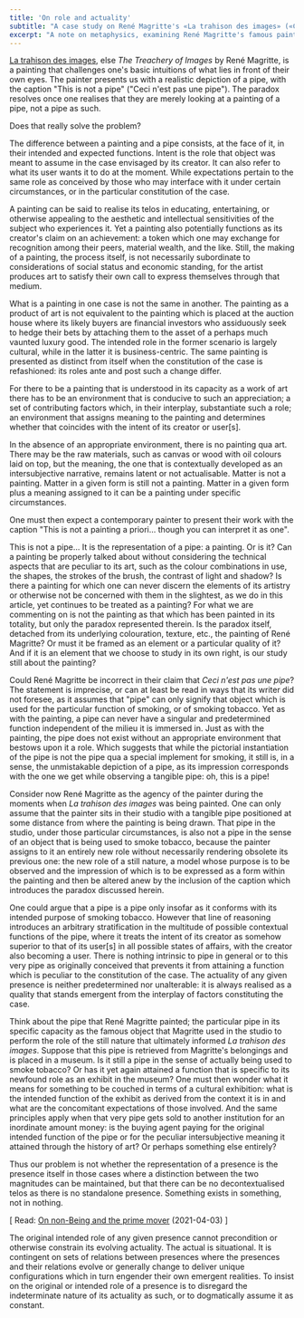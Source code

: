 ```yaml
---
title: 'On role and actuality'
subtitle: "A case study on René Magritte's «La trahison des images» («Ceci n'est pas une pipe»)"
excerpt: "A note on metaphysics, examining René Magritte's famous painting «La trahison des images» («Ceci n'est pas une pipe»)."
---
```


[La trahison des
images](https://en.m.wikipedia.org/wiki/The_Treachery_of_Images), else
_The Treachery of Images_ by René Magritte, is a painting that
challenges one's basic intuitions of what lies in front of their own
eyes.  The painter presents us with a realistic depiction of a pipe,
with the caption "This is not a pipe" ("Ceci n'est pas une pipe").  The
paradox resolves once one realises that they are merely looking at a
painting of a pipe, not a pipe as such.

Does that really solve the problem?

The difference between a painting and a pipe consists, at the face of
it, in their intended and expected functions.  Intent is the role that
object was meant to assume in the case envisaged by its creator.  It can
also refer to what its user wants it to do at the moment.  While
expectations pertain to the same role as conceived by those who may
interface with it under certain circumstances, or in the particular
constitution of the case.

A painting can be said to realise its telos in educating, entertaining,
or otherwise appealing to the aesthetic and intellectual sensitivities
of the subject who experiences it.  Yet a painting also potentially
functions as its creator's claim on an achievement: a token which one
may exchange for recognition among their peers, material wealth, and the
like.  Still, the making of a painting, the process itself, is not
necessarily subordinate to considerations of social status and economic
standing, for the artist produces art to satisfy their own call to
express themselves through that medium.

What is a painting in one case is not the same in another.  The painting
as a product of art is not equivalent to the painting which is placed at
the auction house where its likely buyers are financial investors who
assiduously seek to hedge their bets by attaching them to the asset of a
perhaps much vaunted luxury good.  The intended role in the former scenario
is largely cultural, while in the latter it is business-centric.  The
same painting is presented as distinct from itself when the constitution
of the case is refashioned: its roles ante and post such a change
differ.

For there to be a painting that is understood in its capacity as a work
of art there has to be an environment that is conducive to such an
appreciation; a set of contributing factors which, in their interplay,
substantiate such a role; an environment that assigns meaning to the
painting and determines whether that coincides with the intent of its
creator or user[s].

In the absence of an appropriate environment, there is no painting qua
art.  There may be the raw materials, such as canvas or wood with oil
colours laid on top, but the meaning, the one that is contextually
developed as an intersubjective narrative, remains latent or not
actualisable.  Matter is not a painting.  Matter in a given form is
still not a painting.  Matter in a given form plus a meaning assigned to
it can be a painting under specific circumstances.

One must then expect a contemporary painter to present their work with
the caption "This is not a painting a priori... though you can interpret
it as one".

This is not a pipe...  It is the representation of a pipe: a painting.
Or is it?  Can a painting be properly talked about without considering
the technical aspects that are peculiar to its art, such as the colour
combinations in use, the shapes, the strokes of the brush, the contrast
of light and shadow?  Is there a painting for which one can never
discern the elements of its artistry or otherwise not be concerned with
them in the slightest, as we do in this article, yet continues to be
treated as a painting?  For what we are commenting on is not the
painting as that which has been painted in its totality, but only the
paradox represented therein.  Is the paradox itself, detached from its
underlying colouration, texture, etc., the painting of René Magritte?
Or must it be framed as an element or a particular quality of it?  And
if it is an element that we choose to study in its own right, is our
study still about the painting?

Could René Magritte be incorrect in their claim that _Ceci n'est pas une
pipe_?  The statement is imprecise, or can at least be read in ways that
its writer did not foresee, as it assumes that "pipe" can only signify
that object which is used for the particular function of smoking, or of
smoking tobacco.  Yet as with the painting, a pipe can never have a
singular and predetermined function independent of the milieu it is
immersed in.  Just as with the painting, the pipe does not exist without
an appropriate environment that bestows upon it a role.  Which suggests
that while the pictorial instantiation of the pipe is not the pipe qua a
special implement for smoking, it still is, in a sense, the unmistakable
depiction of a pipe, as its impression corresponds with the one we get
while observing a tangible pipe: oh, this is a pipe!

Consider now René Magritte as the agency of the painter during the
moments when _La trahison des images_ was being painted.  One can only
assume that the painter sits in their studio with a tangible pipe
positioned at some distance from where the painting is being drawn.
That pipe in the studio, under those particular circumstances, is also
not a pipe in the sense of an object that is being used to smoke
tobacco, because the painter assigns to it an entirely new role without
necessarily rendering obsolete its previous one: the new role of a still
nature, a model whose purpose is to be observed and the impression of
which is to be expressed as a form within the painting and then be
altered anew by the inclusion of the caption which introduces the
paradox discussed herein.

One could argue that a pipe is a pipe only insofar as it conforms with
its intended purpose of smoking tobacco.  However that line of reasoning
introduces an arbitrary stratification in the multitude of possible
contextual functions of the pipe, where it treats the intent of its
creator as somehow superior to that of its user[s] in all possible
states of affairs, with the creator also becoming a user.  There is
nothing intrinsic to pipe in general or to this very pipe as originally
conceived that prevents it from attaining a function which is peculiar
to the constitution of the case.  The actuality of any given presence is
neither predetermined nor unalterable: it is always realised as a
quality that stands emergent from the interplay of factors constituting
the case.

Think about the pipe that René Magritte painted; the particular pipe in
its specific capacity as the famous object that Magritte used in the
studio to perform the role of the still nature that ultimately informed
_La trahison des images_.  Suppose that this pipe is retrieved from
Magritte's belongings and is placed in a museum.  Is it still a pipe in
the sense of actually being used to smoke tobacco?  Or has it yet again
attained a function that is specific to its newfound role as an exhibit
in the museum?  One must then wonder what it means for something to be
couched in terms of a cultural exhibition: what is the intended function
of the exhibit as derived from the context it is in and what are the
concomitant expectations of those involved.  And the same principles
apply when that very pipe gets sold to another institution for an
inordinate amount money: is the buying agent paying for the original
intended function of the pipe or for the peculiar intersubjective
meaning it attained through the history of art?  Or perhaps something
else entirely?

Thus our problem is not whether the representation of a presence is the
presence itself in those cases where a distinction between the two
magnitudes can be maintained, but that there can be no decontextualised
telos as there is no standalone presence.  Something exists in
something, not in nothing.

[ Read: [On non-Being and the prime
mover](https://protesilaos.com/books/2021-04-03-nonbeing-prime-mover/)
(2021-04-03) ]

The original intended role of any given presence cannot precondition or
otherwise constrain its evolving actuality.  The actual is situational.
It is contingent on sets of relations between presences where the
presences and their relations evolve or generally change to deliver
unique configurations which in turn engender their own emergent
realities.  To insist on the original or intended role of a presence is
to disregard the indeterminate nature of its actuality as such, or to
dogmatically assume it as constant.

